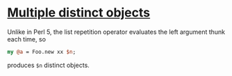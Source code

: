 [1]: https://rosettacode.org/wiki/Multiple_distinct_objects

# [Multiple distinct objects][1]

Unlike in Perl 5, the list repetition operator evaluates the left argument thunk each time, so

```perl
my @a = Foo.new xx $n;
```


produces `$n` distinct objects.